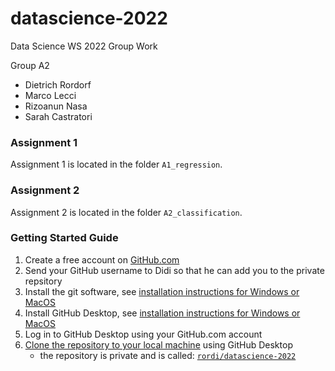 # datascience-2022

Data Science WS 2022 Group Work

Group A2

 - Dietrich Rordorf
 - Marco Lecci
 - Rizoanun Nasa
 - Sarah Castratori

### Assignment 1

Assignment 1 is located in the folder ```A1_regression```.

### Assignment 2

Assignment 2 is located in the folder ```A2_classification```.

### Getting Started Guide

1. Create a free account on [GitHub.com](https://github.com/)
1. Send your GitHub username to Didi so that he can add you to the private repsitory
1. Install the git software, see [installation instructions for Windows or MacOS](https://git-scm.com/book/en/v2/Getting-Started-Installing-Git)
1. Install GitHub Desktop, see [installation instructions for Windows or MacOS](https://docs.github.com/en/desktop/installing-and-configuring-github-desktop/installing-and-authenticating-to-github-desktop/setting-up-github-desktop)
1. Log in to GitHub Desktop using your GitHub.com account
1. [Clone the repository to your local machine](https://docs.github.com/en/desktop/contributing-and-collaborating-using-github-desktop/adding-and-cloning-repositories/cloning-and-forking-repositories-from-github-desktop) using GitHub Desktop
    - the repository is private and is called: [```rordi/datascience-2022```](https://github.com/rordi/datascience-2022)
